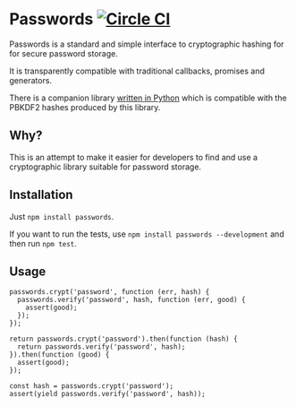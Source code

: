 # Passwords [![Circle CI](https://circleci.com/gh/kudos/node-passwords.svg?style=svg) ](https://circleci.com/gh/kudos/node-passwords)

Passwords is a standard and simple interface to cryptographic hashing for for secure password storage.

It is transparently compatible with traditional callbacks, promises and generators.

There is a companion library [written in Python](/kudos/passwords) which is compatible with the PBKDF2 hashes produced by this library.

## Why?

This is an attempt to make it easier for developers to find and use a cryptographic library suitable for password storage.

## Installation

Just `npm install passwords`.

If you want to run the tests, use `npm install passwords --development` and then run `npm test`.

## Usage

    passwords.crypt('password', function (err, hash) {
      passwords.verify('password', hash, function (err, good) {
        assert(good);
      });
    });
    
    return passwords.crypt('password').then(function (hash) {
      return passwords.verify('password', hash);
    }).then(function (good) {
      assert(good);
    });
    
    const hash = passwords.crypt('password');
    assert(yield passwords.verify('password', hash));
